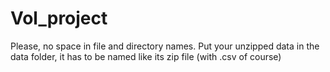 # Vol_project

Please, no space in file and directory names.
Put your unzipped data in the data folder, it has 
to be named like its zip file (with .csv of course)
